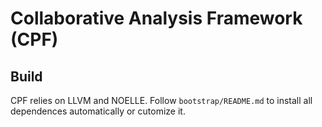 # Collaborative Analysis Framework (CPF)

## Build

CPF relies on LLVM and NOELLE. Follow `bootstrap/README.md` to install all dependences automatically or cutomize it.

